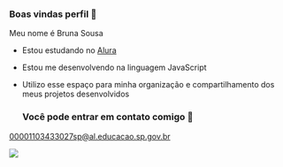 ### Boas vindas perfil 💖

Meu nome é Bruna Sousa

- Estou estudando no [Alura](https://www.alura.com.br/)
- Estou me desenvolvendo na linguagem JavaScript
- Utilizo esse espaço para minha organização e compartilhamento dos meus projetos desenvolvidos

  ### Você pode entrar em contato comigo 📧
  
00001103433027sp@al.educacao.sp.gov.br

![](https://media.tenor.com/JN7tI4G92fkAAAAi/canticos-heart.gif)
